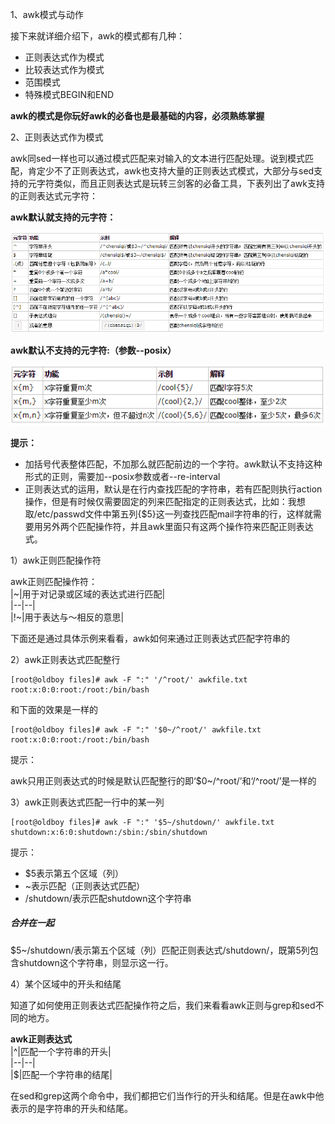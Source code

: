 1、awk模式与动作

接下来就详细介绍下，awk的模式都有几种：

* 正则表达式作为模式
* 比较表达式作为模式
* 范围模式
* 特殊模式BEGIN和END

**awk的模式是你玩好awk的必备也是最基础的内容，必须熟练掌握**

2、正则表达式作为模式

awk同sed一样也可以通过模式匹配来对输入的文本进行匹配处理。说到模式匹配，肯定少不了正则表达式，awk也支持大量的正则表达式模式，大部分与sed支持的元字符类似，而且正则表达式是玩转三剑客的必备工具，下表列出了awk支持的正则表达式元字符：

**awk默认就支持的元字符：**

![](/assets/21-13.png)

**awk默认不支持的元字符:（参数--posix）**

![](/assets/21-14.png)

**提示：**

* 加括号代表整体匹配，不加那么就匹配前边的一个字符。awk默认不支持这种形式的正则，需要加--posix参数或者--re-interval
* 正则表达式的运用，默认是在行内查找匹配的字符串，若有匹配则执行action操作，但是有时候仅需要固定的列来匹配指定的正则表达式，比如：我想取/etc/passwd文件中第五列{$5}这一列查找匹配mail字符串的行，这样就需要用另外两个匹配操作符，并且awk里面只有这两个操作符来匹配正则表达式。

1）awk正则匹配操作符

awk正则匹配操作符：  
\|~\|用于对记录或区域的表达式进行匹配\|  
\|--\|--\|  
\|!~\|用于表达与～相反的意思\|

下面还是通过具体示例来看看，awk如何来通过正则表达式匹配字符串的

2）awk正则表达式匹配整行

```
[root@oldboy files]# awk -F ":" '/^root/' awkfile.txt 
root:x:0:0:root:/root:/bin/bash
```

和下面的效果是一样的

```
[root@oldboy files]# awk -F ":" '$0~/^root/' awkfile.txt 
root:x:0:0:root:/root:/bin/bash
```

提示：

awk只用正则表达式的时候是默认匹配整行的即‘$0~/^root/’和‘/^root/’是一样的

3）awk正则表达式匹配一行中的某一列

```
[root@oldboy files]# awk -F ":" '$5~/shutdown/' awkfile.txt 
shutdown:x:6:0:shutdown:/sbin:/sbin/shutdown
```

提示：

* $5表示第五个区域（列）
* ~表示匹配（正则表达式匹配）
* /shutdown/表示匹配shutdown这个字符串

##### 合并在一起

$5~/shutdown/表示第五个区域（列）匹配正则表达式/shutdown/，既第5列包含shutdown这个字符串，则显示这一行。

4）某个区域中的开头和结尾

知道了如何使用正则表达式匹配操作符之后，我们来看看awk正则与grep和sed不同的地方。

**awk正则表达式**  
\|^\|匹配一个字符串的开头\|  
\|--\|--\|  
\|$\|匹配一个字符串的结尾\|

在sed和grep这两个命令中，我们都把它们当作行的开头和结尾。但是在awk中他表示的是字符串的开头和结尾。



